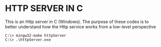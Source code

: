 # HTTP SERVER IN C

This is an Http server in C (Windows). The purpose of these codes is to better understand how the Http service works from a low-level perspective

```console
C:\> mingw32-make httpServer
C:\> .\httpServer.exe
```

